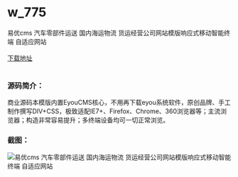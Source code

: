 # w_775
易优cms 汽车零部件运送 国内海运物流 货运经营公司网站模版响应式移动智能终端 自适应网站
<br/></br>
[下载地址](https://www.uuid2.com/775.html "下载地址")
<br/></br>
<h3>源码简介：</h3>
<p>商业源码本模版内置EyouCMS核心，不用再下载eyou系统软件，原创品牌、手工制作撰写DIV+CSS，极致适配IE7+、Firefox、Chrome、360浏览器等；主流浏览器；构造非常容易提升；多终端设备均可一切正常浏览。<p>
<h3>截图：</h3>
<img src="https://www.uuid2.com/wp-content/uploads/img/202105/424efed368.jpg" alt="易优cms 汽车零部件运送 国内海运物流 货运经营公司网站模版响应式移动智能终端 自适应网站">
